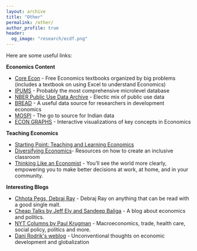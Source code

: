 ```yaml
---
layout: archive
title: "Other"
permalink: /other/
author_profile: true
header:
  og_image: "research/ecdf.png"
---
```

Here are some useful links:

**Economics Content**
- [Core Econ](https://www.core-econ.org/) - Free Economics textbooks organized by big problems (includes a textbook on using Excel to understand Economics)
- [IPUMS](https://www.ipums.org/) - Probably the most comprehensive microlevel database
- [NBER Public Use Data Archive](https://www.nber.org/research/data?page=1&perPage=50) - Electic mix of public use data
- [BREAD](http://ipl.econ.duke.edu/dthomas/dev_data/) - A useful data source for researchers in development economics
- [MOSPI](http://mospi.nic.in/) - The go to source for Indian data
- [ECON GRAPHS](https://www.econgraphs.org/) - Interactive visualizations of key concepts in Economics

**Teaching Economics**
- [Starting Point: Teaching and Learning Economics](https://serc.carleton.edu/econ/teaching_methods/index.html)
- [Diversifying Economics](https://diversifyingecon.org/?title=Main_Page)- Resources on how to create an inclusive classroom
- [Thinking Like an Economist](https://podcasts.apple.com/us/podcast/think-like-an-economist/id1523898793) - You’ll see the world more clearly, empowering you to make better decisions at work, at home, and in your community. 

**Interesting Blogs**
- [Chhota Pegs, Debraj Ray](http://debrajray.blogspot.com/) - Debraj Ray on anything that can be read with a good single malt.
- [Cheap Talks by Jeff Ely and Sandeep Baliga](https://cheaptalk.org/) - A blog about economics and politics.
- [NYT Columns by Paul Krugman](https://www.nytimes.com/column/paul-krugman) - Macroeconomics, trade, health care, social policy, politics and more.
- [Dani Rodrik's weblog](https://rodrik.typepad.com/) - Unconventional thoughts on economic development and globalization

